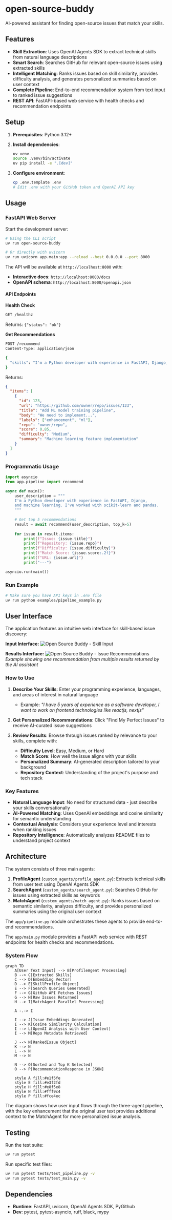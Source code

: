 # open-source-buddy
AI-powered assistant for finding open-source issues that match your skills.

## Features

- **Skill Extraction**: Uses OpenAI Agents SDK to extract technical skills from natural language descriptions
- **Smart Search**: Searches GitHub for relevant open-source issues using extracted skills
- **Intelligent Matching**: Ranks issues based on skill similarity, provides difficulty analysis, and generates personalized summaries based on user context
- **Complete Pipeline**: End-to-end recommendation system from text input to ranked issue suggestions
- **REST API**: FastAPI-based web service with health checks and recommendation endpoints

## Setup

1. **Prerequisites**: Python 3.12+

2. **Install dependencies**:
   ```bash
   uv venv
   source .venv/bin/activate
   uv pip install -e ".[dev]"
   ```

3. **Configure environment**:
   ```bash
   cp .env.template .env
   # Edit .env with your GitHub token and OpenAI API key
   ```

## Usage

### FastAPI Web Server

Start the development server:

```bash
# Using the CLI script
uv run open-source-buddy

# Or directly with uvicorn
uv run uvicorn app.main:app --reload --host 0.0.0.0 --port 8000
```

The API will be available at `http://localhost:8000` with:
- **Interactive docs**: `http://localhost:8000/docs`
- **OpenAPI schema**: `http://localhost:8000/openapi.json`

#### API Endpoints

**Health Check**
```bash
GET /healthz
```
Returns: `{"status": "ok"}`

**Get Recommendations**
```bash
POST /recommend
Content-Type: application/json

{
  "skills": "I'm a Python developer with experience in FastAPI, Django, and machine learning. I've worked with scikit-learn and pandas."
}
```

Returns:
```json
{
  "items": [
    {
      "id": 123,
      "url": "https://github.com/owner/repo/issues/123",
      "title": "Add ML model training pipeline",
      "body": "We need to implement...",
      "labels": ["enhancement", "ml"],
      "repo": "owner/repo",
      "score": 0.85,
      "difficulty": "Medium",
      "summary": "Machine learning feature implementation"
    }
  ]
}
```

### Programmatic Usage

```python
import asyncio
from app.pipeline import recommend

async def main():
    user_description = """
    I'm a Python developer with experience in FastAPI, Django, 
    and machine learning. I've worked with scikit-learn and pandas.
    """
    
    # Get top 5 recommendations
    result = await recommend(user_description, top_k=5)
    
    for issue in result.items:
        print(f"Issue: {issue.title}")
        print(f"Repository: {issue.repo}")
        print(f"Difficulty: {issue.difficulty}")
        print(f"Match Score: {issue.score:.2f}")
        print(f"URL: {issue.url}")
        print("---")

asyncio.run(main())
```

### Run Example

```bash
# Make sure you have API keys in .env file
uv run python examples/pipeline_example.py
```

## User Interface

The application features an intuitive web interface for skill-based issue discovery:

**Input Interface:**
![Open Source Buddy - Skill Input](images/interface_1.png)

**Results Interface:**
![Open Source Buddy - Issue Recommendations](images/interface_2.png)
*Example showing one recommendation from multiple results returned by the AI assistant*

### How to Use

1. **Describe Your Skills**: Enter your programming experience, languages, and areas of interest in natural language
   - Example: *"I have 5 years of experience as a software developer, I want to work on frontend technologies like reactjs, nextjs"*

2. **Get Personalized Recommendations**: Click "Find My Perfect Issues" to receive AI-curated issue suggestions

3. **Review Results**: Browse through issues ranked by relevance to your skills, complete with:
   - **Difficulty Level**: Easy, Medium, or Hard
   - **Match Score**: How well the issue aligns with your skills
   - **Personalized Summary**: AI-generated description tailored to your background
   - **Repository Context**: Understanding of the project's purpose and tech stack

### Key Features

- **Natural Language Input**: No need for structured data - just describe your skills conversationally
- **AI-Powered Matching**: Uses OpenAI embeddings and cosine similarity for semantic understanding
- **Contextual Analysis**: Considers your experience level and interests when ranking issues
- **Repository Intelligence**: Automatically analyzes README files to understand project context

## Architecture

The system consists of three main agents:

1. **ProfileAgent** (`custom_agents/profile_agent.py`): Extracts technical skills from user text using OpenAI Agents SDK
2. **SearchAgent** (`custom_agents/search_agent.py`): Searches GitHub for issues using extracted skills as keywords
3. **MatchAgent** (`custom_agents/match_agent.py`): Ranks issues based on semantic similarity, analyzes difficulty, and provides personalized summaries using the original user context

The `app/pipeline.py` module orchestrates these agents to provide end-to-end recommendations.

The `app/main.py` module provides a FastAPI web service with REST endpoints for health checks and recommendations.

### System Flow

```mermaid
graph TD
    A[User Text Input] --> B[ProfileAgent Processing]
    B --> C[Extracted Skills]
    C --> D[Embedding Vector]
    D --> E[SkillProfile Object]
    E --> F[Search Queries Generated]
    F --> G[GitHub API Fetches Issues]
    G --> H[Raw Issues Returned]
    H --> I[MatchAgent Parallel Processing]
    
    A -.-> I
    
    I --> J[Issue Embeddings Generated]
    I --> K[Cosine Similarity Calculation]
    I --> L[OpenAI Analysis with User Context]
    I --> M[Repo Metadata Retrieved]
    
    J --> N[RankedIssue Object]
    K --> N
    L --> N
    M --> N
    
    N --> O[Sorted and Top K Selected]
    O --> P[RecommendationResponse in JSON]

    style A fill:#e1f5fe
    style E fill:#e3f2fd
    style H fill:#e8f5e8
    style N fill:#fff9c4
    style P fill:#fce4ec
```

The diagram shows how user input flows through the three-agent pipeline, with the key enhancement that the original user text provides additional context to the MatchAgent for more personalized issue analysis.

## Testing

Run the test suite:

```bash
uv run pytest
```

Run specific test files:

```bash
uv run pytest tests/test_pipeline.py -v
uv run pytest tests/test_main.py -v
```

## Dependencies

- **Runtime**: FastAPI, uvicorn, OpenAI Agents SDK, PyGithub
- **Dev**: pytest, pytest-asyncio, ruff, black, mypy
